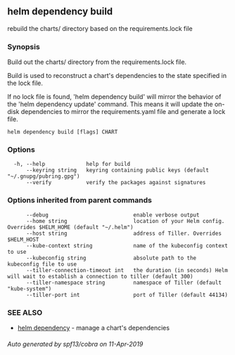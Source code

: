## helm dependency build

rebuild the charts/ directory based on the requirements.lock file

### Synopsis


Build out the charts/ directory from the requirements.lock file.

Build is used to reconstruct a chart's dependencies to the state specified in
the lock file.

If no lock file is found, 'helm dependency build' will mirror the behavior of
the 'helm dependency update' command. This means it will update the on-disk
dependencies to mirror the requirements.yaml file and generate a lock file.


```
helm dependency build [flags] CHART
```

### Options

```
  -h, --help             help for build
      --keyring string   keyring containing public keys (default "~/.gnupg/pubring.gpg")
      --verify           verify the packages against signatures
```

### Options inherited from parent commands

```
      --debug                           enable verbose output
      --home string                     location of your Helm config. Overrides $HELM_HOME (default "~/.helm")
      --host string                     address of Tiller. Overrides $HELM_HOST
      --kube-context string             name of the kubeconfig context to use
      --kubeconfig string               absolute path to the kubeconfig file to use
      --tiller-connection-timeout int   the duration (in seconds) Helm will wait to establish a connection to tiller (default 300)
      --tiller-namespace string         namespace of Tiller (default "kube-system")
      --tiller-port int                 port of Tiller (default 44134)
```

### SEE ALSO

* [helm dependency](helm_dependency.md)	 - manage a chart's dependencies

###### Auto generated by spf13/cobra on 11-Apr-2019
